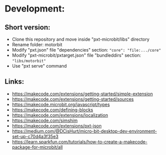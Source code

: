 # Development:


## Short version:

* Clone this repository and move inside "pxt-microbit/libs" directory
* Rename folder: motorbit
* Modify "pxt.json" file "dependencies" section:
  `"core": "file:.../core"`
* Modify "pxt-microbit/pxtarget.json" file "bundleddirs" section:
  `"libs/motorbit"`
* Use "pxt serve" command


## Links:

* https://makecode.com/extensions/getting-started/simple-extension
* https://makecode.com/extensions/getting-started/sources
* https://makecode.microbit.org/javascript/types
* https://makecode.com/defining-blocks
* https://makecode.com/extensions/localization
* https://makecode.com/simshim
* https://makecode.com/extensions/pxt-json
* https://medium.com/@DCisHurt/micro-bit-desktop-dev-environment-set-up-c70d4a3f35e3
* https://learn.sparkfun.com/tutorials/how-to-create-a-makecode-package-for-microbit/all
